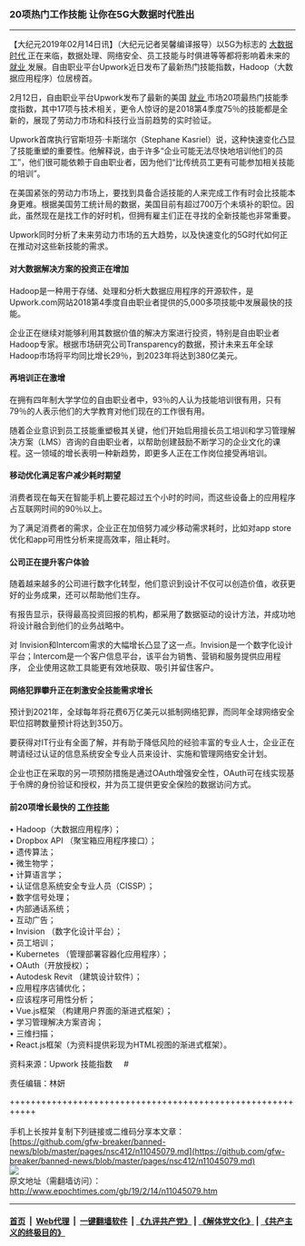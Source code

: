 ### 20项热门工作技能 让你在5G大数据时代胜出
------------------------

<p>
 【大纪元2019年02月14日讯】（大纪元记者吴馨编译报导）以5G为标志的
 <a href="http://www.epochtimes.com/gb/tag/%E5%A4%A7%E6%95%B0%E6%8D%AE%E6%97%B6%E4%BB%A3.html">
  大数据时代
 </a>
 正在来临，数据处理、网络安全、员工技能与时俱进等等都将影响着未来的
 <a href="http://www.epochtimes.com/gb/tag/%E5%B0%B1%E4%B8%9A.html">
  就业
 </a>
 发展。自由职业平台Upwork近日发布了最新热门技能指数，Hadoop（大数据应用程序）位居榜首。
</p>
<p>
 2月12日，自由职业平台Upwork发布了最新的美国
 <a href="http://www.epochtimes.com/gb/tag/%E5%B0%B1%E4%B8%9A.html">
  就业
 </a>
 市场20项最热门技能季度指数，其中17项与技术相关，更令人惊讶的是2018第4季度75％的技能都是全新的，展现了劳动力市场和科技行业当前趋势的实时验证。
</p>
<p>
 Upwork首席执行官斯坦芬·卡斯瑞尔（Stephane Kasriel）说，这种快速变化凸显了技能重塑的重要性。他解释说，由于许多“企业可能无法尽快地培训他们的员工”，他们很可能依赖于自由职业者，因为他们“比传统员工更有可能参加相关技能的培训”。
</p>
<p>
 在美国紧张的劳动力市场上，要找到具备合适技能的人来完成工作有时会比技能本身更难。根据美国劳工统计局的数据，美国目前有超过700万个未填补的职位。因此，虽然现在是找工作的好时机，但拥有雇主们正在寻找的全新技能也非常重要。
</p>
<p>
 Upwork同时分析了未来劳动力市场的五大趋势，以及快速变化的5G时代如何正在推动对这些新技能的需求。
</p>
<h4>
 对大数据解决方案的投资正在增加
</h4>
<p>
 Hadoop是一种用于存储、处理和分析大数据应用程序的开源软件，是Upwork.com网站2018第4季度自由职业者提供的5,000多项技能中发展最快的技能。
</p>
<p>
 企业正在继续对能够利用其数据价值的解决方案进行投资，特别是自由职业者Hadoop专家。根据市场研究公司Transparency的数据，预计未来五年全球Hadoop市场将平均同比增长29％，到2023年将达到380亿美元。
</p>
<h4>
 再培训正在激增
</h4>
<p>
 在拥有四年制大学学位的自由职业者中，93％的人认为技能培训很有用，只有79％的人表示他们的大学教育对他们现在的工作很有用。
</p>
<p>
 随着企业意识到员工技能重塑极其关键，他们开始启用擅长员工培训和学习管理解决方案（LMS）咨询的自由职业者，以帮助创建鼓励不断学习的企业文化的课程。这一领域的增长表明一种新趋势，即更多人正在工作岗位接受再培训。
</p>
<h4>
 移动优化满足客户减少耗时期望
</h4>
<p>
 消费者现在每天在智能手机上要花超过五个小时的时间，而这些设备上的应用程序占互联网时间的90％以上。
</p>
<p>
 为了满足消费者的需求，企业正在加倍努力减少移动需求耗时，比如对app store 优化和app可用性分析来提高效率，阻止耗时。
</p>
<h4>
 公司正在提升客户体验
</h4>
<p>
 随着越来越多的公司进行数字化转型，他们意识到设计不仅可以创造价值，收获更好的业务成果，还可以帮助他们生存。
</p>
<p>
 有报告显示，获得最高投资回报的机构，都采用了数据驱动的设计方法，并成功地将设计融合到他们的业务战略中。
</p>
<p>
 对 Invision和Intercom需求的大幅增长凸显了这一点。Invision是一个数字化设计平台；Intercom是一个客户信息平台，该平台为销售、营销和服务提供应用程序， 企业使用这款工具能更有效地获取、吸引并留住客户。
</p>
<h4>
 网络犯罪攀升正在刺激安全技能需求增长
</h4>
<p>
 预计到2021年，全球每年将花费6万亿美元以抵制网络犯罪，而同年全球网络安全职位招聘数量预计将达到350万。
</p>
<p>
 要获得对IT行业有全面了解，并有助于降低风险的经验丰富的专业人士，企业正在聘请经过认证的信息系统安全专业人员来设计、实施和管理网络安全计划。
</p>
<p>
 企业也正在采取的另一项预防措施是通过OAuth增强安全性，OAuth可在线实现基于令牌的身份验证和授权，并为员工提供更安全保险的数据访问方式。
</p>
<h4>
 前20项增长最快的
 <a href="http://www.epochtimes.com/gb/tag/%E5%B7%A5%E4%BD%9C%E6%8A%80%E8%83%BD.html">
  工作技能
 </a>
</h4>
<p>
 • Hadoop（大数据应用程序）；
 <br/>
 • Dropbox API （聚宝箱应用程序接口）；
 <br/>
 • 遗传算法；
 <br/>
 • 微生物学；
 <br/>
 • 计算语言学；
 <br/>
 • 认证信息系统安全专业人员（CISSP）；
 <br/>
 • 数字信号处理；
 <br/>
 • 内部通话系统；
 <br/>
 • 互动广告；
 <br/>
 • Invision （数字化设计平台）；
 <br/>
 • 员工培训；
 <br/>
 • Kubernetes （管理部署容器化应用程序）；
 <br/>
 • OAuth（开放授权）；
 <br/>
 • Autodesk Revit （建筑设计软件）；
 <br/>
 • 应用程序店铺优化；
 <br/>
 • 应该程序可用性分析；
 <br/>
 • Vue.js框架 （构建用户界面的渐进式框架）；
 <br/>
 • 学习管理解决方案咨询；
 <br/>
 • 三维扫描；
 <br/>
 • React.js框架（为资料提供彩现为HTML视图的渐进式框架）。
</p>
<p>
 资料来源：Upwork 技能指数     #
</p>
<p>
 责任编辑：林妍
</p>

+++++++++++++++++++++++++++++++++++++++++++++++++++++++++++<br/><br/>
手机上长按并复制下列链接或二维码分享本文章：<br/>
[https://github.com/gfw-breaker/banned-news/blob/master/pages/nsc412/n11045079.md](https://github.com/gfw-breaker/banned-news/blob/master/pages/nsc412/n11045079.md)<br/>
[<img src='https://github.com/gfw-breaker/banned-news/blob/master/pages/nsc412/n11045079.md.png'/>](https://github.com/gfw-breaker/banned-news/blob/master/pages/nsc412/n11045079.md)<br/>
原文地址（需翻墙访问）：http://www.epochtimes.com/gb/19/2/14/n11045079.htm


------------------------
#### [首页](https://github.com/gfw-breaker/banned-news/blob/master/README.md) &nbsp;|&nbsp; [Web代理](https://github.com/labour-camp/helloworld) &nbsp;|&nbsp; [一键翻墙软件](https://github.com/gfw-breaker/nogfw/blob/master/README.md) &nbsp;| [《九评共产党》](https://github.com/gfw-breaker/9ping.md/blob/master/README.md#九评之一评共产党是什么) | [《解体党文化》](https://github.com/gfw-breaker/jtdwh.md/blob/master/README.md) | [《共产主义的终极目的》](https://github.com/gfw-breaker/gczydzjmd.md/blob/master/README.md)

